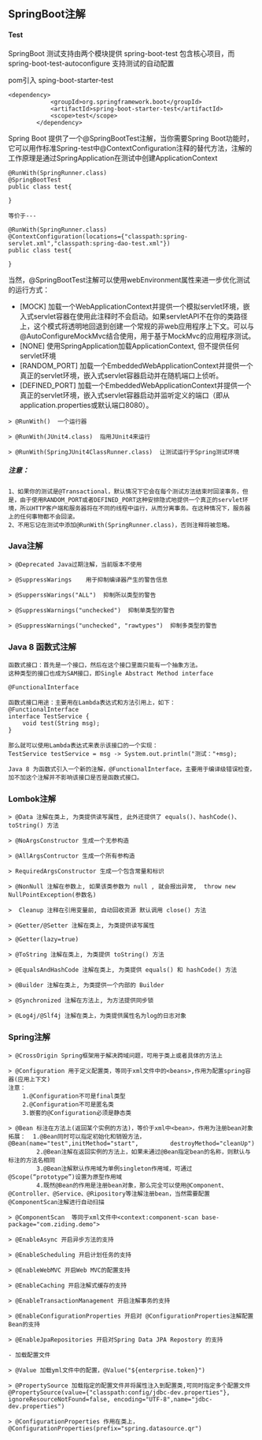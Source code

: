## SpringBoot注解
#### Test

SpringBoot 测试支持由两个模块提供
spring-boot-test 包含核心项目，而spring-boot-test-autoconfigure 支持测试的自动配置

pom引入 sping-boot-starter-test

```
<dependency>
            <groupId>org.springframework.boot</groupId>
            <artifactId>spring-boot-starter-test</artifactId>
            <scope>test</scope>
        </dependency>
```

Spring Boot 提供了一个@SpringBootTest注解，当你需要Spring Boot功能时，它可以用作标准Spring-test中@ContextConfiguration注释的替代方法，注解的工作原理是通过SpringApplication在测试中创建ApplicationContext


```
@RunWith(SpringRunner.class)
@SpringBootTest
public class test{
    
}

等价于---

@RunWith(SpringRunner.class)
@ContextConfiguration(locations={"classpath:spring-servlet.xml","classpath:spring-dao-test.xml"})
public class test{
    
}
```
当然，@SpringBootTest注解可以使用webEnvironment属性来进一步优化测试的运行方式：
- [MOCK] 加载一个WebApplicationContext并提供一个模拟servlet环境，嵌入式servlet容器在使用此注释时不会启动。如果servletAPI不在你的类路径上，这个模式将透明地回退到创建一个常规的非web应用程序上下文。可以与@AutoConfigureMockMvc结合使用，用于基于MockMvc的应用程序测试。
- [NONE] 使用SpringApplication加载ApplicationContext, 但不提供任何servlet环境
- [RANDOM_PORT] 加载一个EmbeddedWebApplicationContext并提供一个真正的servlet环境，嵌入式servlet容器启动并在随机端口上侦听。
- [DEFINED_PORT] 加载一个EmbeddedWebApplicationContext并提供一个真正的servlet环境，嵌入式servlet容器启动并监听定义的端口（即从application.properties或默认端口8080）。

```
> @RunWith()  一个运行器

> @RunWith(JUnit4.class)  指用JUnit4来运行

> @RunWith(SpringJUnit4ClassRunner.class)  让测试运行于Spring测试环境

```
##### 注意：

```
1、如果你的测试是@Transactional，默认情况下它会在每个测试方法结束时回滚事务，但是，由于使用RANDOM_PORT或者DEFINED_PORT这种安排隐式地提供一个真正的servlet环境，所以HTTP客户端和服务器将在不同的线程中运行，从而分离事务。在这种情况下，服务器上的任何事物都不会回滚。
2、不用忘记在测试中添加@RunWith(SpringRunner.class)，否则注释将被忽略。
```

### Java注解
```
> @Deprecated Java过期注解，当前版本不使用

> @SuppressWarings    用于抑制编译器产生的警告信息

> @SupperssWarings("ALL")  抑制所以类型的警告

> @SuppressWarnings("unchecked")  抑制单类型的警告

> @SuppressWarnings("unchecked", "rawtypes")  抑制多类型的警告
```
### Java 8 函数式注解

```
函数式接口：首先是一个接口，然后在这个接口里面只能有一个抽象方法。
这种类型的接口也成为SAM接口，即Single Abstract Method interface

@FunctionalInterface

函数式接口用途：主要用在Lambda表达式和方法引用上，如下：
@FunctionalInterface
interface TestService {
    void test(String msg);
}

那么就可以使用Lambda表达式来表示该接口的一个实现：
TestService testService = msg -> System.out.println("测试："+msg);

Java 8 为函数式引入一个新的注解，@FunctionalInterface，主要用于编译级错误检查，加不加这个注解并不影响该接口是否是函数式接口。
```
### Lombok注解

```
> @Data 注解在类上, 为类提供读写属性, 此外还提供了 equals()、hashCode()、toString() 方法

> @NoArgsConstructor 生成一个无参构造

> @AllArgsContructor 生成一个所有参构造

> RequiredArgsConstructor 生成一个包含常量和标识

> @NonNull 注解在参数上, 如果该类参数为 null , 就会报出异常,  throw new NullPointException(参数名)
 
>  Cleanup 注释在引用变量前, 自动回收资源 默认调用 close() 方法

> @Getter/@Setter 注解在类上, 为类提供读写属性

> @Getter(lazy=true)

> @ToString 注解在类上, 为类提供 toString() 方法

> @EqualsAndHashCode 注解在类上, 为类提供 equals() 和 hashCode() 方法
 
> @Builder 注解在类上, 为类提供一个内部的 Builder

> @Synchronized 注解在方法上, 为方法提供同步锁

> @Log4j/@Slf4j 注解在类上，为类提供属性名为log的日志对象
```
### Spring注解

```
> @CrossOrigin Spring框架用于解决跨域问题，可用于类上或者具体的方法上

> @Configuration 用于定义配置类，等同于xml文件中的<beans>,作用为配置spring容器(应用上下文)
注意：
    1.@Configuration不可是final类型
    2.@Configuration不可是匿名类
    3.嵌套的@Configuration必须是静态类
    
> @Bean 标注在方法上(返回某个实例的方法)，等价于xml中<bean>，作用为注册bean对象
拓展：  1.@Bean同时可以指定初始化和销毁方法，@Bean(name="test",initMethod="start",         destroyMethod="cleanUp")
        2.@Bean注解在返回实例的方法上，如果未通过@Bean指定bean的名称，则默认与标注的方法名相同
        3.@Bean注解默认作用域为单例singleton作用域，可通过@Scope(“prototype”)设置为原型作用域
        4.既然@Bean的作用是注册bean对象，那么完全可以使用@Component、@Controller、@Service、@Ripository等注解注册bean，当然需要配置@ComponentScan注解进行自动扫描   
    
> @ComponentScan  等同于xml文件中<context:component-scan base-package="com.ziding.demo">

> @EnableAsync 开启异步方法的支持

> @EnableScheduling 开启计划任务的支持

> @EnableWebMVC 开启Web MVC的配置支持

> @EnableCaching 开启注解式缓存的支持

> @EnableTransactionManagement 开启注解事务的支持

> @EnableConfigurationProperties 开启对 @ConfigurationProperties注解配置Bean的支持

> @EnableJpaRepositories 开启对Spring Data JPA Repostory 的支持

- 加载配置文件

> @Value 加载yml文件中的配置，@Value("${enterprise.token}")

> @PropertySource 加载指定的配置文件并将属性注入到配置类,可同时指定多个配置文件 @PropertySource(value={"classpath:config/jdbc-dev.properties"}, ignoreResourceNotFound=false, encoding="UTF-8",name="jdbc-dev.properties")

> @ConfigurationProperties 作用在类上，@ConfigurationProperties(prefix="spring.datasource.qr")
```

